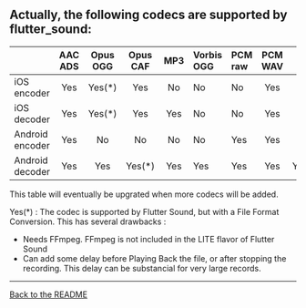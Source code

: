 ## Actually, the following codecs are supported by flutter_sound:

|                            | AAC ADS | Opus OGG | Opus CAF | MP3 | Vorbis OGG | PCM raw| PCM WAV | PCM AIFF | PCM CAF | FLAC | AAC MP4 | AMR-NB | AMR-WB |
| :------------------ | :---------: | :------------: | :----------: | :----: | :------------- | :-------    | :-----------: | :----------: | :----------: | :-----: | :----------: | :---------: | :---------: |
| iOS encoder       | Yes          |   Yes(*)         | Yes            | No    | No               | No           | Yes            | No             | Yes           | Yes     | Yes           | NO          | NO           |
| iOS decoder       | Yes          |   Yes(*)         | Yes            | Yes   | No               | No           | Yes            | Yes            | Yes           | Yes     | Yes          | NO          | NO           |
| Android encoder | Yes         |   No             | No             | No    | No               | Yes          | Yes            | No             | No            | No      | Yes           | Yes          | Yes           |
| Android decoder | Yes         |   Yes            | Yes(*)         | Yes   | Yes              | Yes          | Yes             | Yes(*)        | Yes(*)         | Yes     | Yes          | Yes          | Yes           |

This table will eventually be upgrated when more codecs will be added.

Yes(*) : The codec is supported by Flutter Sound, but with a File Format Conversion. This has several drawbacks :
- Needs FFmpeg. FFmpeg is not included in the LITE flavor of Flutter Sound
- Can add some delay before Playing Back the file, or after stopping the recording. This delay can be substancial for very large records.

-------------------------------------------------------------------------------------------------------------------------------------

[Back to the README](../README.md#flutter-sound)
